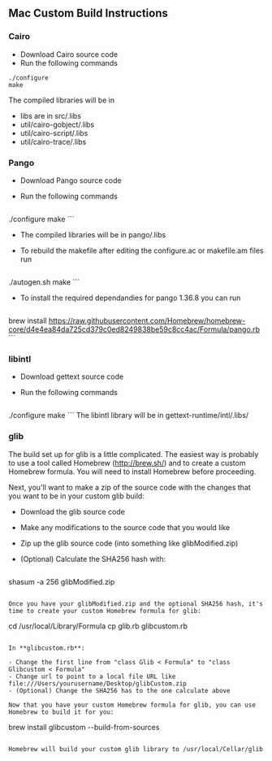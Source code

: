 ## Mac Custom Build Instructions
### Cairo
- Download Cairo source code
- Run the following commands

```
./configure
make
```
The compiled libraries will be in

- libs are in src/.libs
- util/cairo-gobject/.libs
- util/cairo-script/.libs
- util/cairo-trace/.libs


### Pango
- Download Pango source code
- Run the following commands

	```
./configure
make
	```

- The compiled libraries will be in pango/.libs

- To rebuild the makefile after editing the configure.ac or makefile.am files run 

	```
./autogen.sh
make
	```
	
- To install the required dependandies for pango 1.36.8 you can run 
	```
brew install https://raw.githubusercontent.com/Homebrew/homebrew-core/d4e4ea84da725cd379c0ed8249838be59c8cc4ac/Formula/pango.rb
	```

### libintl
- Download gettext source code
- Run the following commands

	```
./configure
make
	```
The libintl library will be in gettext-runtime/intl/.libs/

### glib
The build set up for glib is a little complicated. The easiest way is probably to use a tool called Homebrew (http://brew.sh/) and to create a custom Homebrew formula. You will need to install Homebrew before proceeding.

Next, you'll want to make a zip of the source code with the changes that you want to be in your custom glib build:

- Download the glib source code
- Make any modifications to the source code that you would like
- Zip up the glib source code (into something like glibModified.zip)
- (Optional) Calculate the SHA256 hash with:

   ```
shasum -a 256 glibModified.zip
   ```
   
Once you have your glibModified.zip and the optional SHA256 hash, it's time to create your custom Homebrew formula for glib:

```
cd /usr/local/Library/Formula
cp glib.rb glibcustom.rb
```	

In **glibcustom.rb**:

- Change the first line from "class Glib < Formula" to "class Glibcustom < Formula"
- Change url to point to a local file URL like file:///Users/yourusername/Desktop/glibCustom.zip
- (Optional) Change the SHA256 has to the one calculate above

Now that you have your custom Homebrew formula for glib, you can use Homebrew to build it for you:

```
brew install glibcustom --build-from-sources
```

Homebrew will build your custom glib library to /usr/local/Cellar/glib
